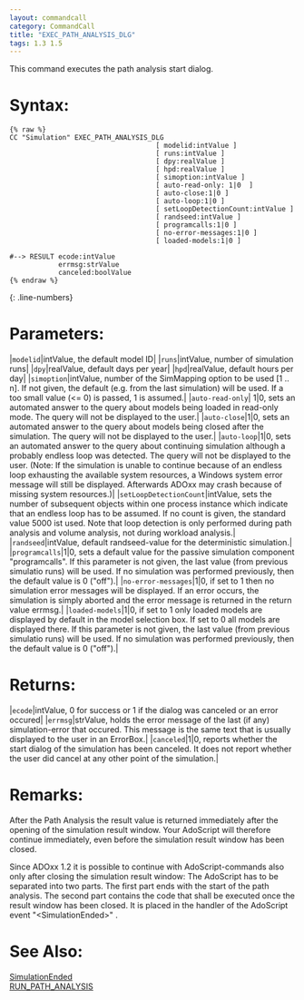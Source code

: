 ```yaml
---
layout: commandcall
category: CommandCall
title: "EXEC_PATH_ANALYSIS_DLG"
tags: 1.3 1.5
---
```


This command executes the path analysis start dialog.

# Syntax:  

```adoscript
{% raw %}
CC "Simulation" EXEC_PATH_ANALYSIS_DLG
									[ modelid:intValue ]
									[ runs:intValue ]
									[ dpy:realValue ]
									[ hpd:realValue ]
									[ simoption:intValue ]
									[ auto-read-only: 1|0  ]
									[ auto-close:1|0 ]
									[ auto-loop:1|0 ]
									[ setLoopDetectionCount:intValue ]
									[ randseed:intValue ]
									[ programcalls:1|0 ]
									[ no-error-messages:1|0 ]
									[ loaded-models:1|0 ]

#--> RESULT ecode:intValue
			errmsg:strValue 
			canceled:boolValue
{% endraw %}
```
{: .line-numbers}

# Parameters:  

|`modelid`|intValue, the default model ID|
|`runs`|intValue, number of simulation runs|
|`dpy`|realValue, default days per year|
|`hpd`|realValue, default hours per day|
|`simoption`|intValue, number of the SimMapping option to be used [1 .. n]. If not given, the default (e.g. from the last simulation) will be used. If a too small value (&lt;= 0) is passed, 1 is assumed.|
|`auto-read-only`| 1|0, sets an automated answer to the query about models being loaded in read-only mode. The query will not be displayed to the user.|
|`auto-close`|1|0, sets an automated answer to the query about models being closed after the simulation. The query will not be displayed to the user.|
|`auto-loop`|1|0, sets an automated answer to the query about continuing simulation although a probably endless loop was detected. The query will not be displayed to the user. (Note: If the simulation is unable to continue because of an endless loop exhausting the available system resources, a Windows system error message will still be displayed. Afterwards ADOxx may crash because of missing system resources.)|
|`setLoopDetectionCount`|intValue, sets the number of subsequent objects within one process instance which indicate that an endless loop has to be assumed. If no count is given, the standard value 5000 ist used. Note that loop detection is only performed during path analysis and volume analysis, not during workload analysis.|
|`randseed`|intValue, default randseed-value for the deterministic simulation.|
|`programcalls`|1|0, sets a default value for the passive simulation component "programcalls". If this parameter is not given, the last value (from previous simulatio runs) will be used. If no simulation was performed previously, then the default value is 0 ("off").|
|`no-error-messages`|1|0, if set to 1 then no simulation error messages will be displayed. If an error occurs, the simulation is simply aborted and the error message is returned in the return value errmsg.|
|`loaded-models`|1|0, if set to 1 only loaded models are displayed by default in the model selection box. If set to 0 all models are displayed there. If this parameter is not given, the last value (from previous simulatio runs) will be used. If no simulation was performed previously, then the default value is 0 ("off").|

# Returns:  

|`ecode`|intValue, 0 for success or 1 if the dialog was canceled or an error occured|
|`errmsg`|strValue, holds the error message of the last (if any) simulation-error that occured. This message is the same text that is usually displayed to the user in an ErrorBox.|
|`canceled`|1|0, reports whether the start dialog of the simulation has been canceled. It does not report whether the user did cancel at any other point of the simulation.|

# Remarks:

After the Path Analysis the result value is returned immediately after the opening of the simulation result window. Your AdoScript will therefore continue immediately,  even before the simulation result window has been closed.

Since ADOxx 1.2 it is possible to continue with AdoScript-commands also only after closing the simulation result window: The AdoScript has to be separated into two parts. The first part ends with the start of the path analysis. The second part contains the code that shall be executed once the result window has been closed. It is placed in the handler of the AdoScript event "&lt;SimulationEnded&gt;" .

# See Also:  

[SimulationEnded](simulationended.html "SimulationEnded")  
[RUN_PATH_ANALYSIS](run_path_analysis.html "RUN_PATH_ANALYSIS")  


